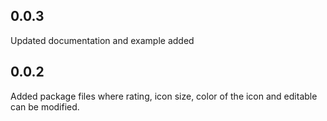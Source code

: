 ## 0.0.3
Updated documentation and example added

## 0.0.2
Added package files where rating, icon size, color of the icon and editable can be modified.